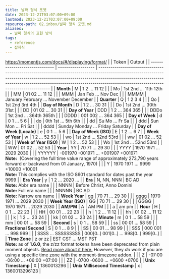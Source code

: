 ```yaml
---
title: 날짜 형식 포멧
date: 2023-12-21T03:07:00+09:00
lastmod: 2023-12-21T03:07:00+09:00
resource-path: 02.inbox/날짜 형식 포멧.md
aliases:
  - 날짜 형식의 표현 방식
tags:
  - reference
  - 잡지식
---
```

https://momentjs.com/docs/#/displaying/format/
|                                | Token              | Output                                                                                                                                                                                                                                                                                           |
| ------------------------------ | ------------------ | ------------------------------------------------------------------------------------------------------------------------------------------------------------------------------------------------------------------------------------------------------------------------------------------------ |
| **Month**                      | M                  | 1 2 ... 11 12                                                                                                                                                                                                                                                                                    |
|                                | Mo                 | 1st 2nd ... 11th 12th                                                                                                                                                                                                                                                                            |
|                                | MM                 | 01 02 ... 11 12                                                                                                                                                                                                                                                                                  |
|                                | MMM                | Jan Feb ... Nov Dec                                                                                                                                                                                                                                                                              |
|                                | MMMM               | January February ... November December                                                                                                                                                                                                                                                           |
| **Quarter**                    | Q                  | 1 2 3 4                                                                                                                                                                                                                                                                                          |
|                                | Qo                 | 1st 2nd 3rd 4th                                                                                                                                                                                                                                                                                  |
| **Day of Month**               | D                  | 1 2 ... 30 31                                                                                                                                                                                                                                                                                    |
|                                | Do                 | 1st 2nd ... 30th 31st                                                                                                                                                                                                                                                                            |
|                                | DD                 | 01 02 ... 30 31                                                                                                                                                                                                                                                                                  |
| **Day of Year**                | DDD                | 1 2 ... 364 365                                                                                                                                                                                                                                                                                  |
|                                | DDDo               | 1st 2nd ... 364th 365th                                                                                                                                                                                                                                                                          |
|                                | DDDD               | 001 002 ... 364 365                                                                                                                                                                                                                                                                              |
| **Day of Week**                | d                  | 0 1 ... 5 6                                                                                                                                                                                                                                                                                      |
|                                | do                 | 0th 1st ... 5th 6th                                                                                                                                                                                                                                                                              |
|                                | dd                 | Su Mo ... Fr Sa                                                                                                                                                                                                                                                                                  |
|                                | ddd                | Sun Mon ... Fri Sat                                                                                                                                                                                                                                                                              |
|                                | dddd               | Sunday Monday ... Friday Saturday                                                                                                                                                                                                                                                                |
| **Day of Week (Locale)**       | e                  | 0 1 ... 5 6                                                                                                                                                                                                                                                                                      |
| **Day of Week (ISO)**          | E                  | 1 2 ... 6 7                                                                                                                                                                                                                                                                                      |
| **Week of Year**               | w                  | 1 2 ... 52 53                                                                                                                                                                                                                                                                                    |
|                                | wo                 | 1st 2nd ... 52nd 53rd                                                                                                                                                                                                                                                                            |
|                                | ww                 | 01 02 ... 52 53                                                                                                                                                                                                                                                                                  |
| **Week of Year (ISO)**         | W                  | 1 2 ... 52 53                                                                                                                                                                                                                                                                                    |
|                                | Wo                 | 1st 2nd ... 52nd 53rd                                                                                                                                                                                                                                                                            |
|                                | WW                 | 01 02 ... 52 53                                                                                                                                                                                                                                                                                  |
| **Year**                       | YY                 | 70 71 ... 29 30                                                                                                                                                                                                                                                                                  |
|                                | YYYY               | 1970 1971 ... 2029 2030                                                                                                                                                                                                                                                                          |
|                                | YYYYYY             | -001970 -001971 ... +001907 +001971  <br>**Note:** [](https://tc39.es/ecma262/#sec-expanded-years) (Covering the full time value range of approximately 273,790 years forward or backward from 01 January, 1970)                                                                   |
|                                | Y                  | 1970 1971 ... 9999 +10000 +10001  <br>**Note:** This complies with the ISO 8601 standard for dates past the year 9999                                                                                                                                                                            |
| **Era Year**                   | y                  | 1 2 ... 2020 ...                                                                                                                                                                                                                                                                                 |
| **Era**                        | N, NN, NNN         | BC AD  <br>**Note:** Abbr era name                                                                                                                                                                                                                                                               |
|                                | NNNN               | Before Christ, Anno Domini  <br>**Note:** Full era name                                                                                                                                                                                                                                          |
|                                | NNNNN              | BC AD  <br>**Note:** Narrow era name                                                                                                                                                                                                                                                             |
| **Week Year**                  | gg                 | 70 71 ... 29 30                                                                                                                                                                                                                                                                                  |
|                                | gggg               | 1970 1971 ... 2029 2030                                                                                                                                                                                                                                                                          |
| **Week Year (ISO)**            | GG                 | 70 71 ... 29 30                                                                                                                                                                                                                                                                                  |
|                                | GGGG               | 1970 1971 ... 2029 2030                                                                                                                                                                                                                                                                          |
| **AM/PM**                      | A                  | AM PM                                                                                                                                                                                                                                                                                            |
|                                | a                  | am pm                                                                                                                                                                                                                                                                                            |
| **Hour**                       | H                  | 0 1 ... 22 23                                                                                                                                                                                                                                                                                    |
|                                | HH                 | 00 01 ... 22 23                                                                                                                                                                                                                                                                                  |
|                                | h                  | 1 2 ... 11 12                                                                                                                                                                                                                                                                                    |
|                                | hh                 | 01 02 ... 11 12                                                                                                                                                                                                                                                                                  |
|                                | k                  | 1 2 ... 23 24                                                                                                                                                                                                                                                                                    |
|                                | kk                 | 01 02 ... 23 24                                                                                                                                                                                                                                                                                  |
| **Minute**                     | m                  | 0 1 ... 58 59                                                                                                                                                                                                                                                                                    |
|                                | mm                 | 00 01 ... 58 59                                                                                                                                                                                                                                                                                  |
| **Second**                     | s                  | 0 1 ... 58 59                                                                                                                                                                                                                                                                                    |
|                                | ss                 | 00 01 ... 58 59                                                                                                                                                                                                                                                                                  |
| **Fractional Second**          | S                  | 0 1 ... 8 9                                                                                                                                                                                                                                                                                      |
|                                | SS                 | 00 01 ... 98 99                                                                                                                                                                                                                                                                                  |
|                                | SSS                | 000 001 ... 998 999                                                                                                                                                                                                                                                                              |
|                                | SSSS ... SSSSSSSSS | 000[0..] 001[0..] ... 998[0..] 999[0..]                                                                                                                                                                                                                                                          |
| **Time Zone**                  | z or zz            | EST CST ... MST PST  <br>**Note:** as of **1.6.0**, the z/zz format tokens have been deprecated from plain moment objects. [Read more about it here.](https://github.com/moment/moment/issues/162) However, they *do* work if you are using a specific time zone with the moment-timezone addon. |
|                                | Z                  | -07:00 -06:00 ... +06:00 +07:00                                                                                                                                                                                                                                                                  |
|                                | ZZ                 | -0700 -0600 ... +0600 +0700                                                                                                                                                                                                                                                                      |
| **Unix Timestamp**             | X                  | 1360013296                                                                                                                                                                                                                                                                                       |
| **Unix Millisecond Timestamp** | x                  | 1360013296123                                                                                                                                                                                                                                                                                    |